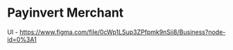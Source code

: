 # Payinvert Merchant

UI - https://www.figma.com/file/0cWp1LSup3ZPfpmk9nSii8/Business?node-id=0%3A1
